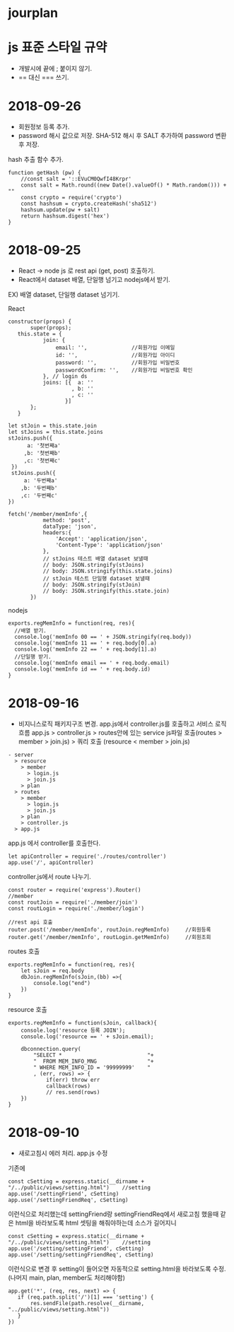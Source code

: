 # jourplan
# js 표준 스타일 규약
 - 개발시에 끝에 ; 붙이지 않기.
 - == 대신 === 쓰기.
 
# 2018-09-26
 - 회원정보 등록 추가.
 - password 해시 값으로 저장. SHA-512 해시 후 SALT 추가하여 password 변환 후 저장.

hash 추출 함수 추가.
```
function getHash (pw) {
    //const salt = '::EVuCM0QwfI48Krpr'
    const salt = Math.round((new Date().valueOf() * Math.random())) + ""
    const crypto = require('crypto')
    const hashsum = crypto.createHash('sha512')
    hashsum.update(pw + salt)
    return hashsum.digest('hex')
}
```

# 2018-09-25
 - React -> node js 로 rest api (get, post) 호출하기.
 - React에서 dataset 배열, 단일행 넘기고 nodejs에서 받기.
 
 EX)
 배열 dataset, 단일행 dataset 넘기기.
 
 React
 ```
 constructor(props) {  
        super(props);
    this.state = {
            join: {
                email: '',              //회원가입 이메일
                id: '',                 //회원가입 아이디
                password: '',           //회원가입 비밀번호
                passwordConfirm: '',    //회원가입 비밀번호 확인
            }, // login ds
            joins: [{  a: ''
                     , b: ''
                     , c: ''
                   }]
        };
    }
    
 let stJoin = this.state.join
 let stJoins = this.state.joins
 stJoins.push({
       a: '첫번째a'
      ,b: '첫번째b'
      ,c: '첫번째c'
  }) 
  stJoins.push({
      a: '두번째a'
     ,b: '두번째b'
     ,c: '두번째c'
 })
 
 fetch('/member/memInfo',{
            method: 'post',
            dataType: 'json',
            headers:{
                'Accept': 'application/json',
                'Content-Type': 'application/json'
            },
            // stJoins 테스트 배열 dataset 보낼때
            // body: JSON.stringify(stJoins)
            // body: JSON.stringify(this.state.joins)
            // stJoin 테스트 단일행 dataset 보낼때
            // body: JSON.stringify(stJoin)
            // body: JSON.stringify(this.state.join)
        })
```
nodejs
```
exports.regMemInfo = function(req, res){ 
  //배열 받기.
  console.log('memInfo 00 == ' + JSON.stringify(req.body))
  console.log('memInfo 11 == ' + req.body[0].a)
  console.log('memInfo 22 == ' + req.body[1].a)
  //단일행 받기.
  console.log('memInfo email == ' + req.body.email)
  console.log('memInfo id == ' + req.body.id)
}
``` 

# 2018-09-16
 - 비지니스로직 패키지구조 변경.
 app.js에서 controller.js를 호출하고 
 서비스 로직 흐름
 app.js > controller.js > routes안에 있는 service js파일 호출(routes > member > join.js) > 쿼리 호출 (resource < member > join.js)
 
```
- server
  > resource
    > member
      > login.js
      > join.js
    > plan
  > routes
    > member
      > login.js
      > join.js
    > plan
    > controller.js
  > app.js
```
app.js 에서 controller를 호출한다.
```
let apiController = require('./routes/controller')
app.use('/', apiController)
```
controller.js에서 route 나누기.
```
const router = require('express').Router()
//member
const routJoin = require('./member/join')
const routLogin = require('./member/login')

//rest api 호출
router.post('/member/memInfo', routJoin.regMemInfo)     //회원등록
router.get('/member/memInfo', routLogin.getMemInfo)     //회원조회
```
routes 호출
```
exports.regMemInfo = function(req, res){ 
	let sJoin = req.body
	dbJoin.regMemInfo(sJoin,(bb) =>{
		console.log("end")
	})
}
```
resource 호출
```
exports.regMemInfo = function(sJoin, callback){ 
    console.log('resource 등록 JOIN');
    console.log('resource == ' + sJoin.email);
    
    dbconnection.query(
        "SELECT *                           "+ 
        "  FROM MEM_INFO_MNG                "+
        " WHERE MEM_INFO_ID = '99999999'    "
        , (err, rows) => {
            if(err) throw err
            callback(rows)
            // res.send(rows)
	})
}
```

# 2018-09-10
 - 새로고침시 에러 처리.
 app.js 수정
 
 기존에 
```
const cSetting = express.static(__dirname + "/../public/views/setting.html")	//setting
app.use('/settingFriend', cSetting)
app.use('/settingFriendReq', cSetting)
```
이런식으로 처리했는데 settingFriend랑 settingFriendReq에서 새로고침 했을때 같은 html을 바라보도록
html 셋팅을 해줘야하는데 소스가 길어지니
```
const cSetting = express.static(__dirname + "/../public/views/setting.html")	//setting
app.use('/setting/settingFriend', cSetting)
app.use('/setting/settingFriendReq', cSetting)
```
이런식으로 변경 후 setting이 들어오면 자동적으로 setting.html을 바라보도록 수정. (나머지 main, plan, member도 처리해야함)
 ```
app.get('*', (req, res, next) => {
	if (req.path.split('/')[1] === 'setting') {
		res.sendFile(path.resolve(__dirname, "../public/views/setting.html"))
	}
})
 ```
 
 
